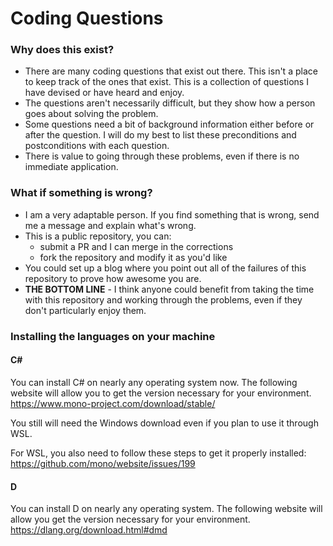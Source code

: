 # Coding Questions

### Why does this exist?
* There are many coding questions that exist out there. This isn't a place to
keep track of the ones that exist. This is a collection of questions I have
devised or have heard and enjoy.
* The questions aren't necessarily difficult, but they show how a person goes
about solving the problem.
* Some questions need a bit of background information either before or after
the question. I will do my best to list these preconditions and postconditions
with each question.
* There is value to going through these problems, even if there is no
immediate application.

### What if something is wrong?
* I am a very adaptable person. If you find something that is wrong, send me a
message and explain what's wrong.
* This is a public repository, you can:
    * submit a PR and I can merge in the corrections
    * fork the repository and modify it as you'd like
* You could set up a blog where you point out all of the failures of this
repository to prove how awesome you are.
* **THE BOTTOM LINE** - I think anyone could benefit from taking the time with
this repository and working through the problems, even if they don't
particularly enjoy them.

### Installing the languages on your machine

#### C#

You can install C# on nearly any operating system now. The following website
will allow you to get the version necessary for your environment.
https://www.mono-project.com/download/stable/

You still will need the Windows download even if you plan to use it through
WSL.

For WSL, you also need to follow these steps to get it properly installed:
https://github.com/mono/website/issues/199

#### D

You can install D on nearly any operating system. The following website will
allow you get the version necessary for your environment.
https://dlang.org/download.html#dmd

